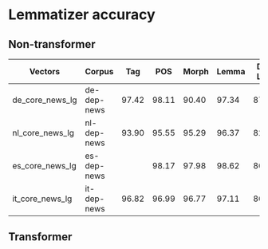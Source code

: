 # Lemmatizer accuracy

## Non-transformer

| **Vectors**     | **Corpus**  | **Tag** | **POS** | **Morph** | **Lemma** | Dep LAS | Dep UAS |
| --------------- | ----------- | ------- | ------- | --------- | --------- | ------- | ------- |
| de_core_news_lg | de-dep-news | 97.42   | 98.11   | 90.40     | 97.34     | 87.51   | 89.86   |
| nl_core_news_lg | nl-dep-news | 93.90   | 95.55   | 95.29     | 96.37     | 82.13   | 86.42   |
| es_core_news_lg | es-dep-news |         | 98.17   | 97.98     | 98.62     | 86.53   | 90.08   |
| it_core_news_lg | it-dep-news | 96.82   | 96.99   | 96.77     | 97.11     | 86.31   | 90.19   |

## Transformer
